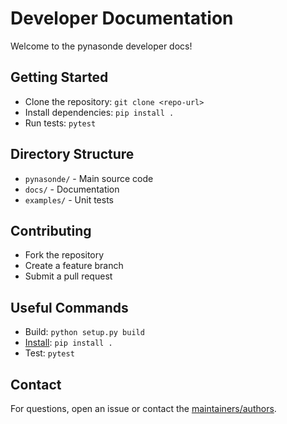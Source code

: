 # Developer Documentation

Welcome to the pynasonde developer docs!

## Getting Started
- Clone the repository: `git clone <repo-url>`
- Install dependencies: `pip install .`
- Run tests: `pytest`

## Directory Structure
- `pynasonde/` - Main source code
- `docs/` - Documentation
- `examples/` - Unit tests

## Contributing
- Fork the repository
- Create a feature branch
- Submit a pull request

## Useful Commands
- Build: `python setup.py build`
- [Install](../user/install.md): `pip install .`
- Test: `pytest`

## Contact
For questions, open an issue or contact the [maintainers/authors](../user/authors.md).
